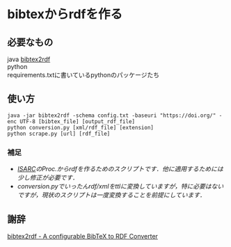 # bibtexからrdfを作る

## 必要なもの
java
[bibtex2rdf](http://bibtex2rdf.sourceforge.net/)  
python  
requirements.txtに書いているpythonのパッケージたち  

## 使い方

```
java -jar bibtex2rdf -schema config.txt -baseuri "https://doi.org/" -enc UTF-8 [bibtex_file] [output_rdf_file]
python conversion.py [xml/rdf_file] [extension]
python scrape.py [url] [rdf_file]
```

### 補足
- *[ISARC](https://www.iaarc.org/publications/search.php?series=1&query=&publication=0)のProc.からrdfを作るためのスクリプトです．他に適用するためには少し修正が必要です．*
- *conversion.pyでいったんrdf/xmlをttlに変換していますが，特に必要はないですが，現状のスクリプトは一度変換することを前提にしています．*

## 謝辞
[bibtex2rdf - A configurable BibTeX to RDF Converter](http://bibtex2rdf.sourceforge.net/)  
